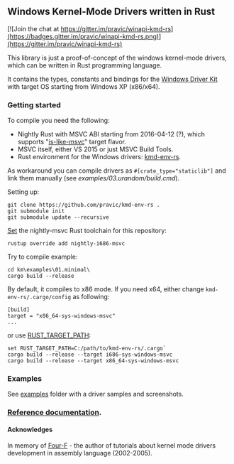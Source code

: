 ## Windows Kernel-Mode Drivers written in Rust

[![Join the chat at https://gitter.im/pravic/winapi-kmd-rs](https://badges.gitter.im/pravic/winapi-kmd-rs.png)](https://gitter.im/pravic/winapi-kmd-rs)

This library is just a proof-of-concept of the windows kernel-mode drivers, which can be written in Rust programming language.

It contains the types, constants and bindings for the [Windows Driver Kit](https://en.wikipedia.org/wiki/Windows_Driver_Kit)
with target OS starting from Windows XP (x86/x64).


### Getting started

To compile you need the following:

* Nightly Rust with MSVC ABI starting from 2016-04-12 (?), which supports "[is-like-msvc](https://github.com/rust-lang/rust/pull/32823)" target flavor.
* MSVC itself, either VS 2015 or just MSVC Build Tools.
* Rust environment for the Windows drivers: [kmd-env-rs](https://github.com/pravic/kmd-env-rs).

As workaround you can compile drivers as `#[crate_type="staticlib"]` and link them manually (see *examples/03.urandom/build.cmd*).


Setting up:

```
git clone https://github.com/pravic/kmd-env-rs .
git submodule init
git submodule update --recursive
```

[Set](https://github.com/rust-lang-nursery/multirust-rs#directory-overrides) the nightly-msvc Rust toolchain for this repository:

`rustup override add nightly-i686-msvc`

Try to compile example:

```
cd km\examples\01.minimal\
cargo build --release
```

By default, it compiles to x86 mode.
If you need x64, either change `kmd-env-rs/.cargo/config` as following:

```
[build]
target = "x86_64-sys-windows-msvc"
...
```

or use [RUST_TARGET_PATH](https://github.com/rust-lang/rfcs/blob/master/text/0131-target-specification.md):

```
set RUST_TARGET_PATH=C:/path/to/kmd-env-rs/.cargo`
cargo build --release --target i686-sys-windows-msvc
cargo build --release --target x86_64-sys-windows-msvc
```



### Examples

See [examples](https://github.com/pravic/winapi-kmd-rs/tree/master/examples) folder with a driver samples and screenshots.


### [Reference documentation](http://pravic.github.io/winapi-kmd-rs/).


#### Acknowledges

In memory of [Four-F](https://web.archive.org/web/20130530073702/http://www.freewebs.com/four-f/) - the author of tutorials about kernel mode drivers
development in assembly language (2002-2005).
